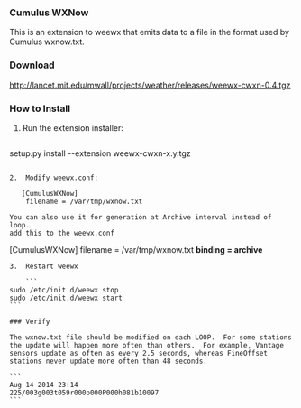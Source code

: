 ### Cumulus WXNow

This is an extension to weewx that emits data to a file in the format used by Cumulus wxnow.txt.

### Download

http://lancet.mit.edu/mwall/projects/weather/releases/weewx-cwxn-0.4.tgz

### How to Install

1.  Run the extension installer:

    ```
setup.py install --extension weewx-cwxn-x.y.tgz
```

2.  Modify weewx.conf:

````
       [CumulusWXNow]
        filename = /var/tmp/wxnow.txt
````
You can also use it for generation at Archive interval instead of loop.
add this to the weewx.conf
````
[CumulusWXNow]
filename = /var/tmp/wxnow.txt
**binding = archive**
````
3.  Restart weewx

    ```
sudo /etc/init.d/weewx stop
sudo /etc/init.d/weewx start
```

### Verify

The wxnow.txt file should be modified on each LOOP.  For some stations the update will happen more often than others.  For example, Vantage sensors update as often as every 2.5 seconds, whereas FineOffset stations never update more often than 48 seconds.

```
Aug 14 2014 23:14
225/003g003t059r000p000P000h081b10097
```